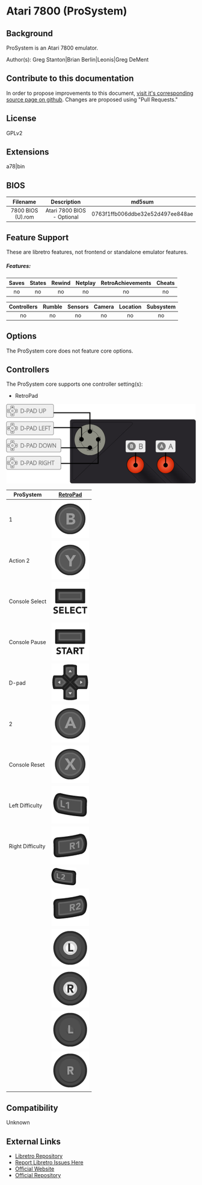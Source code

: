 # Atari 7800 (ProSystem)

## Background

ProSystem is an Atari 7800 emulator.  

Author(s): Greg Stanton|Brian Berlin|Leonis|Greg DeMent

## Contribute to this documentation

In order to propose improvements to this document, [visit it's corresponding source page on github](https://github.com/libretro/docs/tree/master/docs/library/prosystem.md). Changes are proposed using "Pull Requests."

## License

GPLv2

## Extensions

a78|bin

## BIOS

|   Filename    |    Description     |              md5sum              |
|:-------------:|:------------------:|:--------------------------------:|
| 7800 BIOS (U).rom | Atari 7800 BIOS - Optional | 0763f1ffb006ddbe32e52d497ee848ae |

## Feature Support

These are libretro features, not frontend or standalone emulator features.

##### Features:

| Saves | States      | Rewind | Netplay | RetroAchievements | Cheats |
|:-----:|:-----------:|:------:|:-------:|:-----------------:|:------:|
|  no   |    no       |  no    |  no     |       no          |  no    |

| Controllers     | Rumble | Sensors | Camera | Location | Subsystem     |
|:---------------:|:------:|:-------:|:------:|:--------:|:-------------:|
|      no         |  no    |   no    |  no    |   no     |      no       |

## Options

The ProSystem core does not feature core options.

## Controllers

The ProSystem core supports one controller setting(s):

* RetroPad

![prosystem_retropad](images/Controllers/prosystem_retropad.png)

| ProSystem        | [RetroPad](RetroPad)                                           |
|------------------|----------------------------------------------------------------|
| 1                | ![RetroPad_B](images/RetroPad/Retro_B_Round.png)               |
| Action 2         | ![RetroPad_Y](images/RetroPad/Retro_Y_Round.png)               |
| Console Select   | ![RetroPad_Select](images/RetroPad/Retro_Select.png)           |
| Console Pause    | ![RetroPad_Start](images/RetroPad/Retro_Start.png)             |
| D-pad            | ![RetroPad_Dpad](images/RetroPad/Retro_Dpad.png)               |    
| 2                | ![RetroPad_A](images/RetroPad/Retro_A_Round.png)               |
| Console Reset    | ![RetroPad_X](images/RetroPad/Retro_X_Round.png)               |
| Left Difficulty  | ![RetroPad_L1](images/RetroPad/Retro_L1.png)                   |
| Right Difficulty | ![RetroPad_R1](images/RetroPad/Retro_R1.png)                   |
|                  | ![RetroPad_L2](images/RetroPad/Retro_L2_Temp.png)              |
|                  | ![RetroPad_R2](images/RetroPad/Retro_R2.png)                   |
|                  | ![RetroPad_L3](images/RetroPad/Retro_L3.png)                   |
|                  | ![RetroPad_R3](images/RetroPad/Retro_R3.png)                   |
|                  | ![RetroPad_Left_Stick](images/RetroPad/Retro_Left_Stick.png)   |
|                  | ![RetroPad_Right_Stick](images/RetroPad/Retro_Right_Stick.png) |

## Compatibility

Unknown

## External Links
 
* [Libretro Repository](https://github.com/libretro/prosystem-libretro)
* [Report Libretro Issues Here](https://github.com/libretro/libretro-meta)
* [Official Website](http://gstanton.github.io/ProSystem1_3/)  
* [Official Repository](https://github.com/gstanton/ProSystem1_3) 
